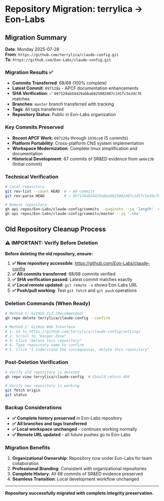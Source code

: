 # Repository Migration: terrylica → Eon-Labs

## Migration Summary

**Date**: Monday 2025-07-28  
**From**: `https://github.com/terrylica/claude-config.git`  
**To**: `https://github.com/Eon-Labs/claude-config.git`

### Migration Results ✅

- **Commits Transferred**: 68/68 (100% complete)
- **Latest Commit**: `097129a` - APCF documentation enhancements
- **SHA Verification**: ✅ `097129ab54429abba6825002487c1d1fc5e3dc76` matches
- **Branches**: `master` branch transferred with tracking
- **Tags**: All tags transferred
- **Repository Status**: Public in Eon-Labs organization

### Key Commits Preserved

- **Recent APCF Work**: `097129a` through `1936ce0` (5 commits)
- **Platform Portability**: Cross-platform CNS system implementation  
- **Workspace Modernization**: Complete tmux simplification and documentation
- **Historical Development**: 67 commits of SR&ED evidence from `ae6e13b` (Initial commit)

### Technical Verification

```bash
# Local repository
git rev-list --count HEAD  # → 68 commits
git rev-parse HEAD         # → 097129ab54429abba6825002487c1d1fc5e3dc76

# Remote repository  
gh api repos/Eon-Labs/claude-config/commits --paginate --jq 'length'  # → 68 commits
gh api repos/Eon-Labs/claude-config/commits/master --jq '.sha'         # → 097129ab54429abba6825002487c1d1fc5e3dc76
```

## Old Repository Cleanup Process

### ⚠️ IMPORTANT: Verify Before Deletion

**Before deleting the old repository, ensure:**

1. **✅ New repository accessible**: https://github.com/Eon-Labs/claude-config
2. **✅ All commits transferred**: 68/68 commits verified
3. **✅ SHA verification passed**: Latest commit matches exactly
4. **✅ Local remote updated**: `git remote -v` shows Eon-Labs URL
5. **✅ Push/pull working**: Test `git fetch` and `git push` operations

### Deletion Commands (When Ready)

```bash
# Method 1: GitHub CLI (Recommended)
gh repo delete terrylica/claude-config --confirm

# Method 2: GitHub Web Interface
# 1. Go to https://github.com/terrylica/claude-config/settings
# 2. Scroll to "Danger Zone"
# 3. Click "Delete this repository"  
# 4. Type repository name to confirm
# 5. Click "I understand the consequences, delete this repository"
```

### Post-Deletion Verification

```bash
# Verify old repository is deleted
gh repo view terrylica/claude-config  # Should return 404

# Verify new repository is working
git fetch origin
git status
```

### Backup Considerations

- **✅ Complete history preserved** in Eon-Labs repository
- **✅ All branches and tags transferred**
- **✅ Local workspace unchanged** - continues working normally
- **✅ Remote URL updated** - all future pushes go to Eon-Labs

### Migration Benefits

1. **Organizational Ownership**: Repository now under Eon-Labs for team collaboration
2. **Professional Branding**: Consistent with organizational repositories  
3. **Complete History**: All 68 commits of SR&ED evidence preserved
4. **Seamless Transition**: Local development workflow unchanged

---

**Repository successfully migrated with complete integrity preservation.**